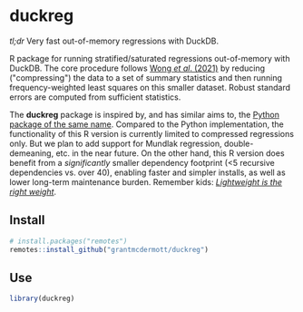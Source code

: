 # duckreg

_tl;dr_ Very fast out-of-memory regressions with DuckDB.

R package for running stratified/saturated regressions out-of-memory with DuckDB. The core procedure follows
[Wong _et al_. (2021)](doi:10.48550/arXiv.2102.11297) by reducing
("compressing") the data to a set of summary statistics and then running
frequency-weighted least squares on this smaller dataset. Robust standard errors
are computed from sufficient statistics.

The **duckreg** package is inspired by, and has similar aims to, the
[Python package of the same name](https://github.com/py-econometrics/duckreg).
Compared to the Python implementation, the functionality of this R version is
currently limited to compressed regressions only. But we plan to add support for
Mundlak regression, double-demeaning, etc. in the near future. On the other
hand, this R version does benefit from a _significantly_ smaller dependency
footprint (<5 recursive dependencies vs. over 40), enabling faster and simpler
installs, as well as lower long-term maintenance burden. Remember kids:
[_Lightweight is the right weight_](https://www.tinyverse.org/).

## Install

```r
# install.packages("remotes")
remotes::install_github("grantmcdermott/duckreg")
```

## Use

``` r
library(duckreg)


```